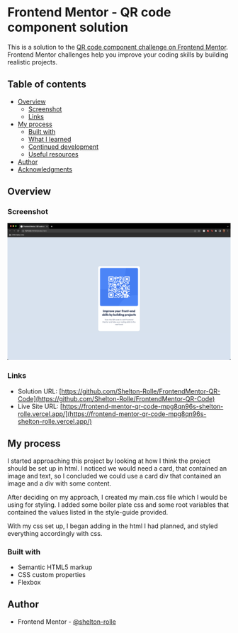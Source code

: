 # Frontend Mentor - QR code component solution

This is a solution to the [QR code component challenge on Frontend Mentor](https://www.frontendmentor.io/challenges/qr-code-component-iux_sIO_H). Frontend Mentor challenges help you improve your coding skills by building realistic projects.

## Table of contents

-   [Overview](#overview)
    -   [Screenshot](#screenshot)
    -   [Links](#links)
-   [My process](#my-process)
    -   [Built with](#built-with)
    -   [What I learned](#what-i-learned)
    -   [Continued development](#continued-development)
    -   [Useful resources](#useful-resources)
-   [Author](#author)
-   [Acknowledgments](#acknowledgments)

## Overview

### Screenshot

![](./QR-Code-Project-SC.png)

### Links

-   Solution URL: [https://github.com/Shelton-Rolle/FrontendMentor-QR-Code](https://github.com/Shelton-Rolle/FrontendMentor-QR-Code)
-   Live Site URL: [https://frontend-mentor-qr-code-mpg8qn96s-shelton-rolle.vercel.app/](https://frontend-mentor-qr-code-mpg8qn96s-shelton-rolle.vercel.app/)

## My process

I started approaching this project by looking at how I think the project should be set up in html. I noticed we would need a card, that contained an image and text, so I concluded we could use a card div that contained an image and a div with some content.

After deciding on my approach, I created my main.css file which I would be using for styling. I added some boiler plate css and some root variables that contained the values listed in the style-guide provided.

With my css set up, I began adding in the html I had planned, and styled everything accordingly with css.

### Built with

-   Semantic HTML5 markup
-   CSS custom properties
-   Flexbox

## Author

-   Frontend Mentor - [@shelton-rolle](https://www.frontendmentor.io/profile/Shelton-Rolle)
